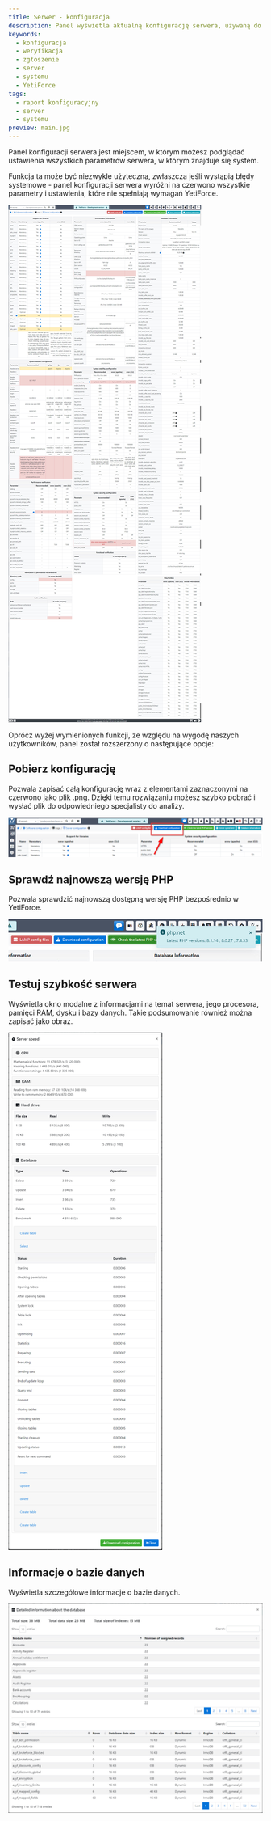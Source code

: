 ```yaml
---
title: Serwer - konfiguracja
description: Panel wyświetla aktualną konfigurację serwera, używaną do weryfikacji, czy najważniejsze ustawienia serwera są zgodne z zalecanymi.
keywords:
  - konfiguracja
  - weryfikacja
  - zgłoszenie
  - server
  - systemu
  - YetiForce
tags:
  - raport konfiguracyjny
  - server
  - systemu
preview: main.jpg
---
```


Panel konfiguracji serwera jest miejscem, w którym możesz podglądać ustawienia wszystkich parametrów serwera, w którym znajduje się system.

Funkcja ta może być niezwykle użyteczna, zwłaszcza jeśli wystąpią błędy systemowe - panel konfiguracji serwera wyróżni na czerwono wszystkie parametry i ustawienia, które nie spełniają wymagań YetiForce.

![raport konfiguracyjny](main.jpg)

Oprócz wyżej wymienionych funkcji, ze względu na wygodę naszych użytkowników, panel został rozszerzony o następujące opcje:

## Pobierz konfigurację

Pozwala zapisać całą konfigurację wraz z elementami zaznaczonymi na czerwono jako plik .png. Dzięki temu rozwiązaniu możesz szybko pobrać i wysłać plik do odpowiedniego specjalisty do analizy.

![Pobierz konfigurację](download-config.png)

## Sprawdź najnowszą wersję PHP

Pozwala sprawdzić najnowszą dostępną wersję PHP bezpośrednio w YetiForce.

![Sprawdź najnowszą wersję PHP](last-php.jpg)

## Testuj szybkość serwera

Wyświetla okno modalne z informacjami na temat serwera, jego procesora, pamięci RAM, dysku i bazy danych. Takie podsumowanie również można zapisać jako obraz.

![Testuj szybkość serwera](server-speed.jpg)

## Informacje o bazie danych

Wyświetla szczegółowe informacje o bazie danych.

![Informacje o bazie danych](db.jpg)
